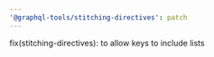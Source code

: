 ```yaml
---
'@graphql-tools/stitching-directives': patch
---
```


fix(stitching-directives): to allow keys to include lists
